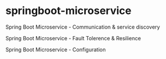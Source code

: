 # springboot-microservice

Spring Boot Microservice - Communication & service discovery


Spring Boot Microservice - Fault Tolerence & Resilience


Spring Boot Microservice - Configuration

